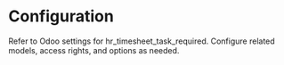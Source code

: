 # Configuration

Refer to Odoo settings for hr_timesheet_task_required. Configure related models, access rights, and options as needed.
